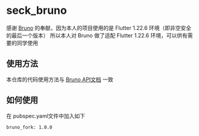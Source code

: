 # seck_bruno
感谢 [Bruno](https://github.com/LianjiaTech/bruno) 的奉献，因为本人的项目使用的是 Flutter 1.22.6 环境（即非空安全的最后一个版本）
所以本人对 Bruno 做了适配 Flutter 1.22.6 环境，可以供有需要的同学使用

## 使用方法
本仓库的代码使用方法与 [Bruno API文档](http://bruno.ke.com/) 一致

## 如何使用
在 pubspec.yaml文件中加入如下

``` 
bruno_fork: 1.0.0
```
